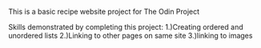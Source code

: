 This is a basic recipe website project for The Odin Project

Skills demonstrated by completing this project:
    1.)Creating ordered and unordered lists
    2.)Linking to other pages on same site
    3.)linking to images
